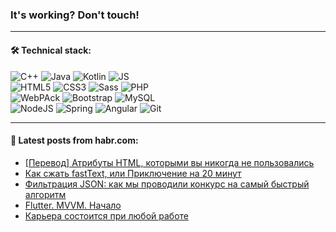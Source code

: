 ### It's working? Don't touch!

---

#### 🛠️ Technical stack:

![C++](https://img.shields.io/badge/C++-informational?logo=c%2B%2B&style=flat&logoColor=white&color=9C033A)
![Java](https://img.shields.io/badge/Java-informational?logo=java&style=flat&logoColor=white&color=007396)
![Kotlin](https://img.shields.io/badge/Kotlin-informational?logo=Kotlin&style=flat&logoColor=white&color=0095D5)
![JS](https://img.shields.io/badge/JS-informational?logo=javaScript&style=flat&logoColor=black&color=F7Df1E) <br>
![HTML5](https://img.shields.io/badge/HTML5-informational?logo=html5&style=flat&logoColor=white&color=E34F26)
![CSS3](https://img.shields.io/badge/CSS3-informational?logo=css3&style=flat&logoColor=white&color=157286)
![Sass](https://img.shields.io/badge/Saas-informational?logo=sass&style=flat&logoColor=white&color=hotpink)
![PHP](https://img.shields.io/badge/PHP-informational?logo=php&style=flat&logoColor=white&color=777BB4) <br>
![WebPAck](https://img.shields.io/badge/WebPack-informational?logo=webPack&style=flat&logoColor=white&color=FF6F00)
![Bootstrap](https://img.shields.io/badge/Bootstrap-informational?logo=Bootstrap&style=flat&logoColor=white&color=7952B3)
![MySQL](https://img.shields.io/badge/MySQL-informational?logo=MySQL&style=flat&logoColor=white&color=00f) <br>
![NodeJS](https://img.shields.io/badge/NodeJS-informational?logo=node.js&style=flat&logoColor=white&color=43853D)
![Spring](https://img.shields.io/badge/Spring-informational?logo=Spring&style=flat&logoColor=white&color=0A9EDC)
![Angular](https://img.shields.io/badge/Vue-informational?logo=vue.js&style=flat&logoColor=white&color=red)
![Git](https://img.shields.io/badge/Git-informational?logo=git&style=flat&logoColor=white&color=darkorange)

___

#### 💬 Latest posts from habr.com:

<!-- BLOG-POST-LIST:START -->
- [[Перевод] Атрибуты HTML, которыми вы никогда не пользовались](https://habr.com/ru/post/660381/?utm_source=habrahabr&utm_medium=rss&utm_campaign=660381)
- [Как сжать fastText, или Приключение на 20 минут](https://habr.com/ru/post/660493/?utm_source=habrahabr&utm_medium=rss&utm_campaign=660493)
- [Фильтрация JSON: как мы проводили конкурс на самый быстрый алгоритм](https://habr.com/ru/post/660229/?utm_source=habrahabr&utm_medium=rss&utm_campaign=660229)
- [Flutter. MVVM. Начало](https://habr.com/ru/post/660411/?utm_source=habrahabr&utm_medium=rss&utm_campaign=660411)
- [Карьера состоится при любой работе](https://habr.com/ru/post/660445/?utm_source=habrahabr&utm_medium=rss&utm_campaign=660445)
<!-- BLOG-POST-LIST:END -->
